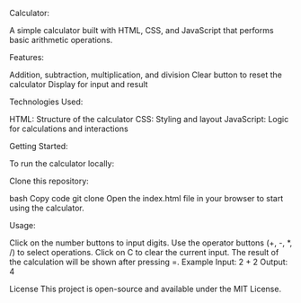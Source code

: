 Calculator:

A simple calculator built with HTML, CSS, and JavaScript that performs basic arithmetic operations.

Features:

Addition, subtraction, multiplication, and division
Clear button to reset the calculator
Display for input and result

Technologies Used:

HTML: Structure of the calculator
CSS: Styling and layout
JavaScript: Logic for calculations and interactions

Getting Started:

To run the calculator locally:

Clone this repository:

bash
Copy code
git clone <repository-url>
Open the index.html file in your browser to start using the calculator.

Usage:

Click on the number buttons to input digits.
Use the operator buttons (+, -, *, /) to select operations.
Click on C to clear the current input.
The result of the calculation will be shown after pressing =.
Example
Input: 2 + 2
Output: 4


License
This project is open-source and available under the MIT License.
